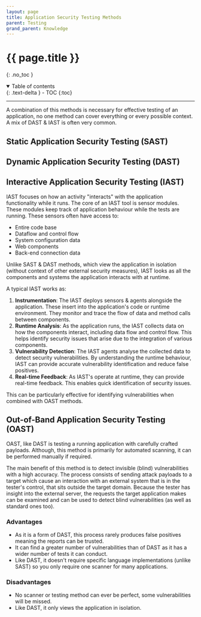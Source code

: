 ```yaml
---
layout: page
title: Application Security Testing Methods
parent: Testing
grand_parent: Knowledge
---
```

# {{ page.title }}
{: .no_toc }

<details open markdown="block">
  <summary>
    Table of contents
  </summary>
  {: .text-delta }
- TOC
{:toc}
</details>

---
A combination of this methods is necessary for effective testing of an application, no one method can cover everything or every possible context. A mix of DAST & IAST is often very common.

## Static Application Security Testing (SAST)

## Dynamic Application Security Testing (DAST)

## Interactive Application Security Testing (IAST)
IAST focuses on how an activity "interacts" with the application functionality while it runs. The core of an IAST tool is sensor modules. These modules keep track of application behaviour while the tests are running. These sensors often have access to:
- Entire code base
- Dataflow and control flow
- System configuration data
- Web components
- Back-end connection data

Unlike SAST & DAST methods, which view the application in isolation (without context of other external security measures), IAST looks as all the components and systems the application interacts with at runtime.

A typical IAST works as:
1. **Instrumentation**: The IAST deploys sensors & agents alongside the application. These insert into the application's code or runtime environment. They monitor and trace the flow of data and method calls between components.
2. **Runtime Analysis**: As the application runs, the IAST collects data on how the components interact, including data flow and control flow. This helps identify security issues that arise due to the integration of various components.
3. **Vulnerability Detection**: The IAST agents analyse the collected data to detect security vulnerabilities. By understanding the runtime behaviour, IAST can provide accurate vulnerability identification and reduce false positives.
4. **Real-time Feedback**: As IAST's operate at runtime, they can provide real-time feedback. This enables quick identification of security issues.

This can be particularly effective for identifying vulnerabilities when combined with OAST methods.

## Out-of-Band Application Security Testing (OAST)
OAST, like DAST is testing a running application with carefully crafted payloads. Although, this method is primarily for automated scanning, it can be performed manually if required.

The main benefit of this method is to detect invisible (blind) vulnerabilities with a high accuracy. The process consists of sending attack payloads to a target which cause an interaction with an external system that is in the tester's control, that sits outside the target domain. Because the tester has insight into the external server, the requests the target application makes can be examined and can be used to detect blind vulnerabilities (as well as standard ones too).

### Advantages
- As it is a form of DAST, this process rarely produces false positives meaning the reports can be trusted.
- It can find a greater number of vulnerabilities than of DAST as it has a wider number of tests it can conduct.
- Like DAST, it doesn't require specific language implementations (unlike SAST) so you only require one scanner for many applications.

### Disadvantages
- No scanner or testing method can ever be perfect, some vulnerabilities will be missed.
- Like DAST, it only views the application in isolation.